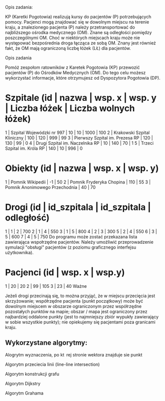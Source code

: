 Opis zadania:

KP (Karetki Pogotowia) realizują kursy do pacjentów (P) potrzebujących pomocy. Pacjenci mogą znajdować się w dowolnym miejscu na terenie kraju, a znalezionego pacjenta (P) należy przetransportować do najbliższego ośrodka medycznego (OM).
Znane są odległości pomiędzy poszczególnymi OM. Choć w niektórych miejscach kraju może nie występować bezpośrednia droga łącząca ze sobą OM.
Znany jest również fakt, że OM mają ograniczoną liczbę łóżek (LŁ) dla pacjentów.

Opis zadania

Pomóż zespołom ratowników z Karetek Pogotowia (KP) przewozić pacjentów (P) do Ośrodków Medycznych (OM). Do tego celu możesz wykorzystać informacje, które otrzymujesz od Dyspozytora Pogotowia (DP).

# Szpitale (id | nazwa | wsp. x | wsp. y | Liczba łóżek | Liczba wolnych łóżek)
1 | Szpital Wojewódzki nr 997 | 10 | 10 | 1000 | 100
2 | Krakowski Szpital Kliniczny | 100 | 120 | 999 | 99
3 | Pierwszy Szpital im. Prezesa RP | 120 | 130 | 99 | 0
4 | Drugi Szpital im. Naczelnika RP | 10 | 140 | 70 | 1
5 | Trzeci Szpital im. Króla RP | 140 | 10 | 996 | 0

# Obiekty (id | nazwa | wsp. x | wsp. y)
1 | Pomnik Wikipedii | -1 | 50
2 | Pomnik Fryderyka Chopina | 110 | 55
3 | Pomnik Anonimowego Przechodnia | 40 | 70

# Drogi (id | id_szpitala | id_szpitala | odległość)
1 | 1 | 2 | 700
2 | 1 | 4 | 550
3 | 1 | 5 | 800
4 | 2 | 3 | 300
5 | 2 | 4 | 550
6 | 3 | 5 | 600
7 | 4 | 5 | 750
Do programu może zostać przekazana lista zawierająca wspołrzędne pacjentów. Należy umożliwić przeprowadzenie symulacji "obsługi" pacjentów (z poziomu graficznego interfejsu użytkownika).

# Pacjenci (id | wsp. x | wsp.y)
1 | 20 | 20
2 | 99 | 105
3 | 23 | 40
Ważne

Jeżeli drogi przecinają się, to można przyjąć, że w miejscu przecięcia jest skrzyżowanie;
współrzędne pacjenta (punkt początkowy) może być dowolnym miejscem w obszarze ograniczonym przez współrzędne pozostałych punktów na mapie;
obszar / mapa jest ograniczony przez najbardziej oddalone punkty (jest to najmniejszy zbiór wypukły zawierający w sobie wszystkie punkty);
nie opiekujemy się pacjentami poza granicami kraju.




## Wykorzystane algorytmy:

Alogrytm wyznaczenia, po kt rej stronie wektora znajduje
sie punkt

Algorytm przeciecia linii (line-line intersection)

Algorytm konstrukcji grafu

Algorytm Dijkstry

Algorytm Grahama
